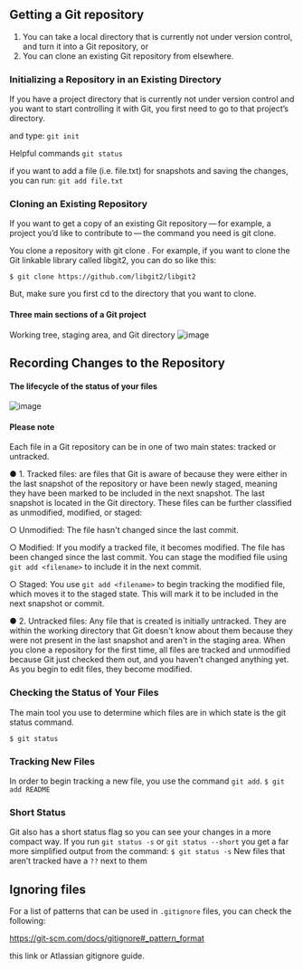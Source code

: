 ## Getting a Git repository
1. You can take a local directory that is currently not under version control, and turn it into a Git repository, or
2. You can clone an existing Git repository from elsewhere.
### Initializing a Repository in an Existing Directory
If you have a project directory that is currently not under version control and you want to start controlling it with Git, you first need to go to that project’s directory.

and type:  ```git init```

Helpful commands
```git status```

if you want to add a file (i.e. file.txt) for snapshots and saving the changes, you can run: ```git add file.txt```

### Cloning an Existing Repository
If you want to get a copy of an existing Git repository — for example, a project you’d like to contribute to — the command you need is git clone.

You clone a repository with git clone . For example, if you want to clone the Git linkable library called libgit2, you can do so like this:

```$ git clone https://github.com/libgit2/libgit2```

But, make sure you first cd to the directory that you want to clone.

#### Three main sections of a Git project 
Working tree, staging area, and Git directory
![image](https://github.com/user-attachments/assets/cc99537b-82bd-46fd-96fe-8362c064691a)

## Recording Changes to the Repository

#### The lifecycle of the status of your files
![image](https://github.com/user-attachments/assets/08763e5e-73f9-4a81-8340-8820e5e398d2)

#### Please note

Each file in a Git repository can be in one of two main states: tracked or untracked.

● 1. Tracked files: are files that Git is aware of because they were either in the last snapshot of the repository or have been newly staged, meaning they have been marked to be included in the next snapshot. The last snapshot is located in the Git directory. These files can be further classified as unmodified, modified, or staged:

○ Unmodified: The file hasn't changed since the last commit.

○ Modified: If you modify a tracked file, it becomes modified. The file has been changed since the last commit. You can stage the modified file using ```git add <filename>``` to include it in the next commit.

○ Staged: You use ```git add <filename>``` to begin tracking the modified file, which moves it to the staged state. This will mark it to be included in the next snapshot or commit. 

● 2. Untracked files: Any file that is created is initially untracked. They are within the working directory that Git doesn't know about them because they were not present in the last snapshot and aren't in the staging area. When you clone a repository for the first time, all files are tracked and unmodified because Git just checked them out, and you haven't changed anything yet. As you begin to edit files, they become modified.


### Checking the Status of Your Files
The main tool you use to determine which files are in which state is the git status command.

```$ git status```

### Tracking New Files
In order to begin tracking a new file, you use the command ```git add```.
```$ git add README```
### Short Status
Git also has a short status flag so you can see your changes in a more compact way. If you run ```git status -s``` or ```git status --short``` you get a far more simplified output from the command:
```$ git status -s```
New files that aren’t tracked have a ```??``` next to them

## Ignoring files
For a list of patterns that can be used in ```.gitignore``` files, you can check the following:

https://git-scm.com/docs/gitignore#_pattern_format

this link or Atlassian gitignore guide.
